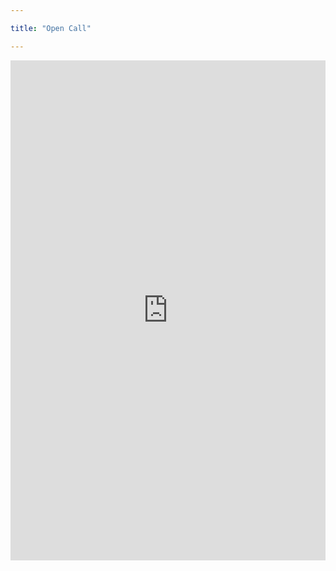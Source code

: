 ```yaml
---

title: "Open Call"

---
```


<iframe 
  src="https://docs.google.com/forms/d/e/1FAIpQLSekZUou4dVUX8XxfxelupAr46Leoanick1yl7hgU3Kb-yGzDA/viewform?embedded=true" 
  width="100%" 
  height="800" 
  frameborder="0" 
  marginheight="0" 
  marginwidth="0">
  Loading…
</iframe>
